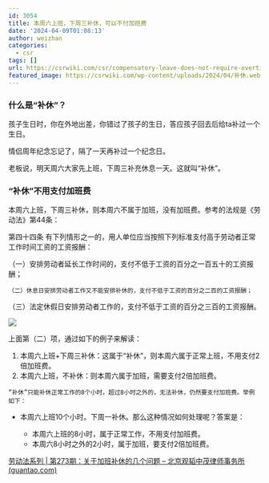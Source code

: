 ```yaml
---
id: 3054
title: 本周六上班，下周三补休，可以不付加班费
date: '2024-04-09T01:08:13'
author: weizhan
categories:
  - csr
tags: []
url: https://csrwiki.com/csr/compensatory-leave-does-not-require-overtime-pay
featured_image: https://csrwiki.com/wp-content/uploads/2024/04/补休.webp
---
```


### 什么是“补休”？

孩子生日时，你在外地出差，你错过了孩子的生日，答应孩子回去后给ta补过一个生日。

情侣周年纪念忘记了，隔了一天再补过一个纪念日。

老板说，明天周六大家先上班，下周三补充休息一天。这就叫“补休”。

### “补休”不用支付加班费

本周六上班，下周三补休，则本周六不属于加班，没有加班费。参考的法规是《劳动法》第44条：

第四十四条 有下列情形之一的，用人单位应当按照下列标准支付高于劳动者正常工作时间工资的工资报酬：

（一）安排劳动者延长工作时间的，支付不低于工资的百分之一百五十的工资报酬；

`（二）休息日安排劳动者工作又不能安排补休的，支付不低于工资的百分之二百的工资报酬；`

（三）法定休假日安排劳动者工作的，支付不低于工资的百分之三百的工资报酬。

![](https://csrwiki.com/wp-content/uploads/2024/04/补休.webp)

上面第（二）项，通过如下的例子来解读：

1. 本周六上班+下周三补休：这属于“补休”，则本周六属于正常上班，不用支付2倍加班费。
2. 本周六上班，不补休：则本周六属于加班，需要支付2倍加班费。

```
“补休”只能补休正常工作的8个小时。超过8小时之外的，无法补休，仍然要支付加班费。举例如下：
```

- 本周六上班10个小时。下周一补休。那么这种情况如何处理呢？答案是：

  - 本周六上班的8小时，属于正常工作，不用支付加班费。
  - 本周六8小时之外的2小时，属于加班，要支付2倍加班费。

[劳动法系列 | 第273期：关于加班补休的几个问题 – 北京观韬中茂律师事务所 (guantao.com)](http://www.guantao.com/sv_view.aspx?TypeId=219\&Id=1910\&Fid=t8:219:8)
